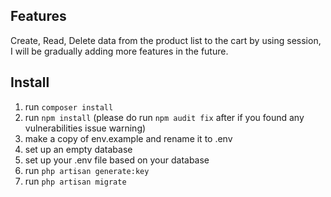 ## Features

Create, Read, Delete data from the product list to the cart by using session, I will be gradually adding more features in the future.

## Install

1. run ```composer install``` </br>
2. run ```npm install``` (please do run ```npm audit fix``` after if you found any vulnerabilities issue warning)</br>
3. make a copy of env.example and rename it to .env </br>
4. set up an empty database </br>
5. set up your .env file based on your database </br>
6. run ```php artisan generate:key``` </br>
7. run ```php artisan migrate``` </br>

